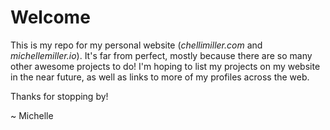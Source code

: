 # Welcome

This is my repo for my personal website (_chellimiller.com_ and _michellemiller.io_). It's far from perfect, mostly because there are so many other awesome projects to do! I'm hoping to list my projects on my website in the near future, as well as links to more of my profiles across the web.

Thanks for stopping by!

~ Michelle
